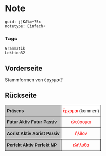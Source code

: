 # Note
```
guid: j]KA%=+?5x
notetype: Einfach+
```

### Tags
```
Grammatik
Lektion32
```

## Vorderseite
Stammformen von ἔρχομαι?

## Rückseite
<style type="text/css">
.tg  {border-collapse:collapse;border-spacing:0;}
.tg td{border-color:black;border-style:solid;border-width:1px;font-family:Arial, sans-serif;font-size:14px;
  overflow:hidden;padding:10px 5px;word-break:normal;}
.tg th{border-color:black;border-style:solid;border-width:1px;font-family:Arial, sans-serif;font-size:14px;
  font-weight:normal;overflow:hidden;padding:10px 5px;word-break:normal;}
.tg .tg-pb0m{border-color:inherit;text-align:center;vertical-align:bottom}
.tg .tg-abx8{background-color:#c0c0c0;font-weight:bold;text-align:left;vertical-align:top}
.tg .tg-rq5v{background-color:#ffffff;border-color:inherit;text-align:center;vertical-align:bottom}
.tg .tg-6e8n{background-color:#c0c0c0;border-color:inherit;font-weight:bold;text-align:left;vertical-align:top}
.tg .tg-8d8j{text-align:center;vertical-align:bottom}
</style>
<table class="tg">
<thead>
<tr>
<th class="tg-6e8n">Präsens </th>
<th class="tg-rq5v"><font color="#ff0000">ἔρχομαι</font> (kommen)</th>
</tr>
</thead>
<tbody>
<tr>
<td class="tg-6e8n">Futur Aktiv
Futur Passiv</td>
<td class="tg-pb0m"><font color="#ff0000">ἐλεύσομαι</font></td>
</tr>
<tr>
<td class="tg-6e8n">Aorist Aktiv
Aorist Passiv</td>
<td class="tg-pb0m"><font color="#ff0000">ἦλθον</font></td>
</tr>
<tr>
<td class="tg-abx8">Perfekt Aktiv
Perfekt MP</td>
<td class="tg-8d8j"><font color="#ff0000">ἐλήλυθα</font></td>
</tr>
</tbody>
</table>
